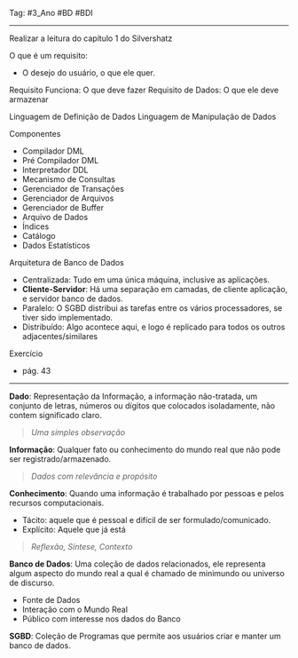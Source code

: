 Tag: #3_Ano #BD #BDI

---

Realizar a leitura do capítulo 1 do Silvershatz

O que é um requisito:
* O desejo do usuário, o que ele quer.

Requisito Funciona: O que deve fazer
Requisito de Dados: O que ele deve armazenar

Linguagem de Definição de Dados
Linguagem de Manipulação de Dados

Componentes
* Compilador DML
* Pré Compilador DML
* Interpretador DDL
* Mecanismo de Consultas
* Gerenciador de Transações
* Gerenciador de Arquivos
* Gerenciador de Buffer
* Arquivo de Dados
* Índices
* Catálogo
* Dados Estatísticos

Arquitetura de Banco de Dados
* Centralizada: Tudo em uma única máquina, inclusive as aplicações.
* **Cliente-Servidor**: Há uma separação em camadas, de cliente aplicação, e servidor banco de dados.
* Paralelo: O SGBD distribui as tarefas entre os vários processadores, se tiver sido implementado.
* Distribuído: Algo acontece aqui, e logo é replicado para todos os outros adjacentes/similares

Exercício
* pág. 43

---

**Dado**: Representação da Informação, a informação não-tratada, um conjunto de letras, números ou dígitos que colocados isoladamente, não contem significado claro.
> *Uma simples observação*

**Informação**: Qualquer fato ou conhecimento do mundo real que não pode ser registrado/armazenado.
>*Dados com relevância e propósito*

**Conhecimento**: Quando uma informação é trabalhado por pessoas e pelos recursos computacionais.
- Tácito: aquele que é pessoal e difícil de ser formulado/comunicado.
- Explícito: Aquele que já está 
>*Reflexão, Síntese, Contexto*

**Banco de Dados**:
Uma coleção de dados relacionados, ele representa algum aspecto do mundo real a qual é chamado de minimundo ou universo de discurso.
- Fonte de Dados
- Interação com o Mundo Real
- Público com interesse nos dados do Banco

**SGBD**:
Coleção de Programas que permite aos usuários criar e manter um banco de dados.